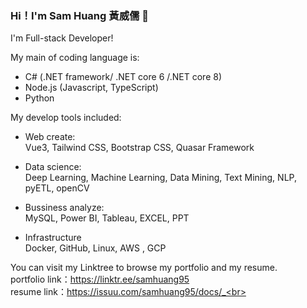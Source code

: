 ### Hi！I'm Sam Huang 黃威儒 👋
I'm Full-stack Developer!

My main of coding language is:
* C# (.NET framework/ .NET core 6 /.NET core 8)
* Node.js (Javascript, TypeScript)
* Python

My develop tools included:
* Web create:<br>
Vue3, Tailwind CSS, Bootstrap CSS, Quasar Framework

* Data science:<br>
Deep Learning, Machine Learning, Data Mining, Text Mining, NLP, pyETL, openCV

* Bussiness analyze:<br>
MySQL, Power BI, Tableau, EXCEL, PPT

* Infrastructure<br>
Docker, GitHub, Linux, AWS , GCP

You can visit my Linktree to browse my portfolio and my resume.<br>
portfolio link：https://linktr.ee/samhuang95<br>
resume link：https://issuu.com/samhuang95/docs/_<br>
<!--
**samhuang95/samhuang95** is a ✨ _special_ ✨ repository because its `README.md` (this file) appears on your GitHub profile.

Here are some ideas to get you started:

- 🔭 I’m currently working on ...
- 🌱 I’m currently learning ...
- 👯 I’m looking to collaborate on ...
- 🤔 I’m looking for help with ...
- 💬 Ask me about ...
- 📫 How to reach me: ...
- 😄 Pronouns: ...
- ⚡ Fun fact: ...
-->
